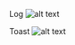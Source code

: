 Log
![alt text](https://postimg.cc/nX1M3Tw3?raw=true)

Toast
![alt text]([https://postimg.cc/WhG44Xjs](https://i.postimg.cc/QxPK0yyK/Screenshot-2025-04-29-20-24-07-958-com-example-apss.jpg)?raw=true)

